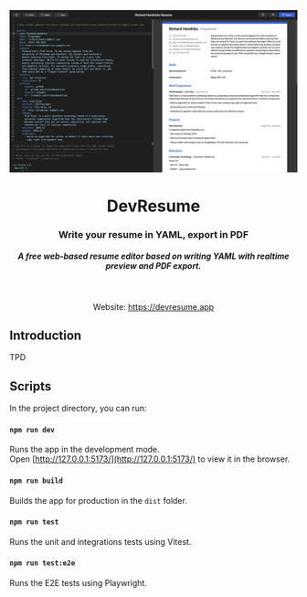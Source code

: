 <p align="center">
   <a href="https://devresume.app" target="_blank">
    <img src="screenshot.png" alt="Devices preview" />
  </a>
</p>
<h1 align="center">DevResume</h1>

<div align="center">

  <h3>Write your resume in YAML, export in PDF</h3>
  <h5>A free web-based resume editor based on writing YAML with realtime preview and PDF export. </h5>
  
<br />

Website: https://devresume.app

</div>

## Introduction

TPD

## Scripts

In the project directory, you can run:

#### `npm run dev`
Runs the app in the development mode.\
Open [http://127.0.0.1:5173/](http://127.0.0.1:5173/) to view it in the browser.

#### `npm run build`
Builds the app for production in the `dist` folder.

#### `npm run test`
Runs the unit and integrations tests using Vitest.

#### `npm run test:e2e`
Runs the E2E tests using Playwright.


